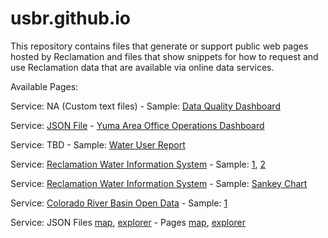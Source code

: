 # usbr.github.io

This repository contains files that generate or support public web pages hosted by Reclamation and files that show snippets for how to request and use Reclamation data that are available via online data services.

Available Pages:

Service: NA (Custom text files) - Sample: [Data Quality Dashboard](https://usbr.github.io/dataQualityMatrix/)

Service: [JSON File](https://www.usbr.gov/lc/region/g4000/riverops/webreports/yaoDashboard.json) - [Yuma Area Office Operations Dashboard](https://usbr.github.io/yaoDashboard/)

Service: TBD - Sample: [Water User Report](https://usbr.github.io/WaterUser/)

Service: [Reclamation Water Information System](https://water.usbr.gov/) - Sample: [1](https://usbr.github.io/rwis/index2.html), [2](https://usbr.github.io/rwis/rwisTeacupDiagram.html)

Service: [Reclamation Water Information System](https://water.usbr.gov/) - Sample: [Sankey Chart](https://usbr.github.io/rwisSankey/)

Service: [Colorado River Basin Open Data](https://www.usbr.gov/lc/region/g4000/riverops/webreports/index.html) - Sample: [1]( https://usbr.github.io/crbTools/)

Service: JSON Files [map](https://usbr.github.io/cbpDataExplorer/soigraphs.json), [explorer](https://usbr.github.io/cbpDataExplorer/soiGraphs.json) - Pages [map](https://usbr.github.io/cbpDataExplorer/soimap.html), [explorer](https://usbr.github.io/cbpDataExplorer/soigraphs.html)
